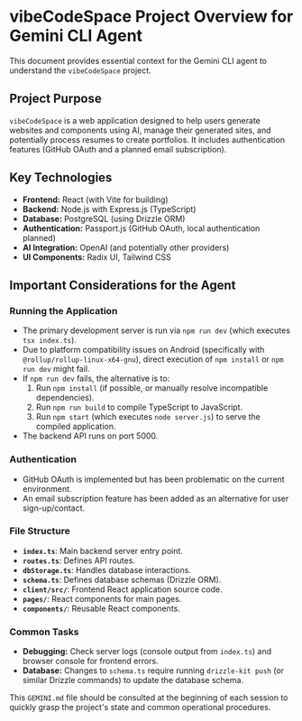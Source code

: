 # vibeCodeSpace Project Overview for Gemini CLI Agent

This document provides essential context for the Gemini CLI agent to understand the `vibeCodeSpace` project.

## Project Purpose
`vibeCodeSpace` is a web application designed to help users generate websites and components using AI, manage their generated sites, and potentially process resumes to create portfolios. It includes authentication features (GitHub OAuth and a planned email subscription).

## Key Technologies
- **Frontend:** React (with Vite for building)
- **Backend:** Node.js with Express.js (TypeScript)
- **Database:** PostgreSQL (using Drizzle ORM)
- **Authentication:** Passport.js (GitHub OAuth, local authentication planned)
- **AI Integration:** OpenAI (and potentially other providers)
- **UI Components:** Radix UI, Tailwind CSS

## Important Considerations for the Agent

### Running the Application
- The primary development server is run via `npm run dev` (which executes `tsx index.ts`).
- Due to platform compatibility issues on Android (specifically with `@rollup/rollup-linux-x64-gnu`), direct execution of `npm install` or `npm run dev` might fail.
- If `npm run dev` fails, the alternative is to:
    1. Run `npm install` (if possible, or manually resolve incompatible dependencies).
    2. Run `npm run build` to compile TypeScript to JavaScript.
    3. Run `npm start` (which executes `node server.js`) to serve the compiled application.
- The backend API runs on port 5000.

### Authentication
- GitHub OAuth is implemented but has been problematic on the current environment.
- An email subscription feature has been added as an alternative for user sign-up/contact.

### File Structure
- **`index.ts`**: Main backend server entry point.
- **`routes.ts`**: Defines API routes.
- **`dbStorage.ts`**: Handles database interactions.
- **`schema.ts`**: Defines database schemas (Drizzle ORM).
- **`client/src/`**: Frontend React application source code.
- **`pages/`**: React components for main pages.
- **`components/`**: Reusable React components.

### Common Tasks
- **Debugging:** Check server logs (console output from `index.ts`) and browser console for frontend errors.
- **Database:** Changes to `schema.ts` require running `drizzle-kit push` (or similar Drizzle commands) to update the database schema.

This `GEMINI.md` file should be consulted at the beginning of each session to quickly grasp the project's state and common operational procedures.
